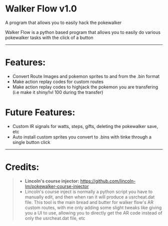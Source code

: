 # Walker Flow v1.0
A program that allows you to easily hack the pokewalker

Walker Flow is a python based program that allows you to easily do various pokewalker tasks with the click of a button

----------------------
# Features:
- Convert Route Images and pokemon sprites to and from the .bin format
- Make action replay codes for custom routes
- Make action replay codes to highjack the pokemon you are transfering (i.e make it shiny/lvl 100 during the transfer)

# Future Features:
- Custom IR signals for watts, steps, gifts, deleting the pokewalker save, etc
- Auto install custom sprites you convert to .bins with tinke through a single button click

_____________________________________
# Credits:
> - **Lincoln's course injector:** https://github.com/lincoln-lm/pokewalker-course-injector
> - Lincoln's course inject is normally a python script you have to manually edit, and then when ran it will produce a usrcheat.dat file. This tool is the main bread and butter for walker flow's AR custom routes, with me only adding some slight tweaks like giving you a UI to use, allowing you to directly get the AR code instead of only the usrcheat.dat file, etc
